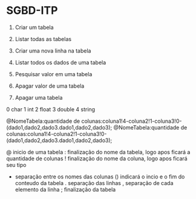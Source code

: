 # SGBD-ITP
1. Criar um tabela
    
2. Listar todas as tabelas
  
3. Criar uma nova linha na tabela
  
4. Listar todos os dados de uma tabela
  
5. Pesquisar valor em uma tabela

6. Apagar valor de uma tabela

7. Apagar uma tabela
  
0 char
1 int
2 float
3 double
4 string

@NomeTabela:quantidade de colunas:coluna1!4-coluna2!1-coluna3!0-(dado1,dado2,dado3.dado1,dado2,dado3);
@NomeTabela:quantidade de colunas:coluna1!4-coluna2!1-coluna3!0-(dado1,dado2,dado3.dado1,dado2,dado3);


@ inicio de uma tabela
: finalização do nome da tabela, logo apos ficará a quantidade de colunas
! finalização do nome da coluna, logo apos ficará seu tipo
- separação entre os nomes das colunas
() indicará o incio e o fim do conteudo da tabela
. separação das linhas
, separação de cada elemento da linha
; finalização da tabela
